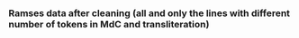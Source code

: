 ### Ramses data after cleaning (all and only the lines with different number of tokens in MdC and transliteration)
